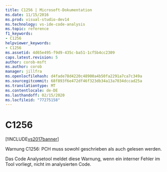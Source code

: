 ```yaml
---
title: C1256 | Microsoft-Dokumentation
ms.date: 11/15/2016
ms.prod: visual-studio-dev14
ms.technology: vs-ide-code-analysis
ms.topic: reference
f1_keywords:
- C1256
helpviewer_keywords:
- C1256
ms.assetid: 4d65e495-f9d9-435c-ba51-1cf5b4cc2309
caps.latest.revision: 5
author: corob-msft
ms.author: corob
manager: jillfra
ms.openlocfilehash: d4fade78d4220c48900a4b50fa2291a7ca7c349a
ms.sourcegitcommit: 68f893f6e472df46f323db34a13a7034dccad25a
ms.translationtype: MT
ms.contentlocale: de-DE
ms.lasthandoff: 02/15/2020
ms.locfileid: "77275158"
---
```

# <a name="c1256"></a>C1256
[!INCLUDE[vs2017banner](../includes/vs2017banner.md)]

Warnung C1256: PCH muss sowohl geschrieben als auch gelesen werden.  
  
 Das Code Analysetool meldet diese Warnung, wenn ein interner Fehler im Tool vorliegt, nicht im analysierten Code.
